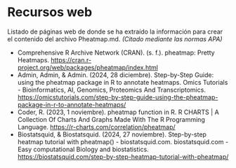 # Recursos web
Listado de páginas web de donde se ha extraído la información para crear el contenido del archivo Pheatmap.md.
*(Citado mediante las normas APA)*

- Comprehensive R Archive Network (CRAN). (s. f.). pheatmap: Pretty Heatmaps. https://cran.r-project.org/web/packages/pheatmap/index.html
- Admin, Admin, & Admin. (2024, 28 diciembre). Step-by-Step Guide: using the pheatmap package in R to annotate heatmaps. Omics Tutorials - Bioinformatics, AI, Genomics, Proteomics And Transcriptomics. https://omicstutorials.com/step-by-step-guide-using-the-pheatmap-package-in-r-to-annotate-heatmaps/
- Coder, R. (2023, 1 noviembre). pheatmap function in R. R CHARTS | A Collection Of Charts And Graphs Made With The R Programming Language. https://r-charts.com/correlation/pheatmap/
- Biostatsquid, & Biostatsquid. (2024, 27 noviembre). Step-by-step heatmap tutorial with pheatmap() - biostatsquid.com. biostatsquid.com - Easy computational Biology and biostatistics. https://biostatsquid.com/step-by-step-heatmap-tutorial-with-pheatmap/

